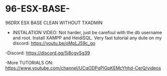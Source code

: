 # 96-ESX-BASE-
96DRX ESX BASE CLEAN WITHOUT TXADMIN

- INSTALATION VIDEO: 
Not harder, just be carefoul with the db username and root. Install XAMPP and HeidiSQL.
Very fast tutorial any dute on my discord:
https://youtu.be/oMpLJ59c_go

-Discord:
https://discord.gg/5j8cgySg39

-More TUTORIALS ON:
https://www.youtube.com/channel/UCqODPqPlGpKEMcYhhd-CerQ/videos

